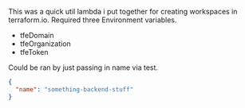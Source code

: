 
This was a quick util lambda i put together for creating workspaces in terraform.io.  Required three Environment variables.

* tfeDomain
* tfeOrganization
* tfeToken

Could be ran by just passing in name via test.

```json
{
  "name": "something-backend-stuff"
}
```
